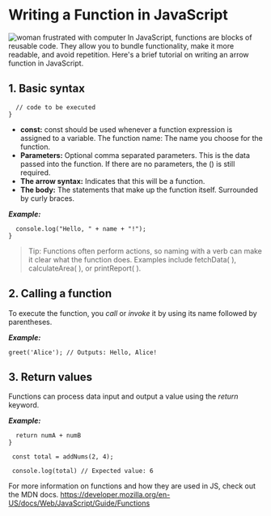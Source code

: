 # Writing a Function in JavaScript

![woman frustrated with computer](https://images.unsplash.com/photo-1516534775068-ba3e7458af70?w=1200&auto=format&fit=crop&q=60&ixlib=rb-4.0.3&ixid=M3wxMjA3fDB8MHxzZWFyY2h8MTh8fGZydXN0cmF0ZWQlMjB3aXRoJTIwY29tcHV0ZXJ8ZW58MHx8MHx8fDA%3D)
In JavaScript, functions are blocks of reusable code. They allow you to bundle functionality, make it more readable, and avoid repetition. Here's a brief tutorial on writing an arrow function in JavaScript.

## 1. Basic syntax

```const functionName = (params) => {
  // code to be executed
}
```

- **const:** const should be used whenever a function expression is assigned to a variable.
  The function name: The name you choose for the function.
- **Parameters:** Optional comma separated parameters. This is the data passed into the function. If there are no parameters, the () is still required.
- **The arrow syntax:** Indicates that this will be a function.
- **The body:** The statements that make up the function itself. Surrounded by curly braces.

**_Example:_**

```const greet = (name) => {
  console.log("Hello, " + name + "!");
}
```

> Tip: Functions often perform actions, so naming with a verb can make it clear what the function does. Examples include fetchData( ), calculateArea( ), or printReport( ).

## 2. Calling a function

To execute the function, you _call_ or _invoke_ it by using its name followed by parentheses.

**_Example:_**

`greet('Alice'); // Outputs: Hello, Alice! `

## 3. Return values

Functions can process data input and output a value using the _return_ keyword.

**_Example:_**

```const addNums = (numA, numB) => {
  return numA + numB
}
```

` const total = addNums(2, 4);`

` console.log(total) // Expected value: 6`

For more information on functions and how they are used in JS, check out the MDN docs.
https://developer.mozilla.org/en-US/docs/Web/JavaScript/Guide/Functions
